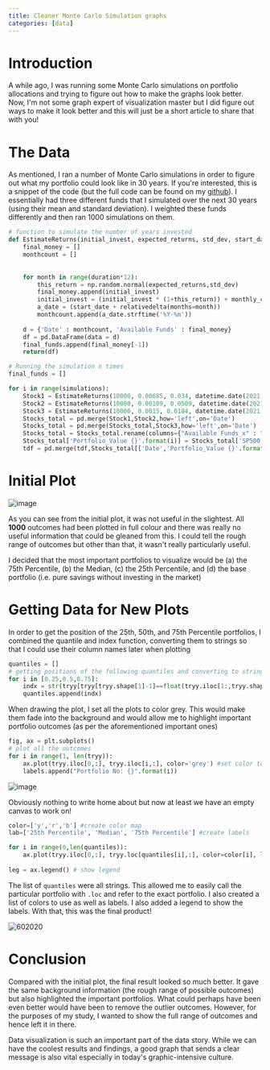 ```yaml
---
title: Cleaner Monte Carlo Simulation graphs
categories: [data]
---
```


# Introduction

A while ago, I was running some Monte Carlo simulations on portfolio allocations and trying to figure out how to make the graphs look better. Now, I'm not some graph expert of visualization master but I did figure out ways to make it look better and this will just be a short article to share that with you!

# The Data

As mentioned, I ran a number of Monte Carlo simulations in order to figure out what my portfolio could look like in 30 years. If you're interested, this is a snippet of the code (but the full code can be found on my [github](github.com/zachlim98)). I essentially had three different funds that I simulated over the next 30 years (using their mean and standard deviation). I weighted these funds differently and then ran 1000 simulations on them. 

```python
# function to simulate the number of years invested
def EstimateReturns(initial_invest, expected_returns, std_dev, start_date, duration, monthly_con):
    final_money = []
    monthcount = []
        
     
    for month in range(duration*12):
        this_return = np.random.normal(expected_returns,std_dev)
        final_money.append(initial_invest)
        initial_invest = (initial_invest * (1+this_return)) + monthly_con
        a_date = (start_date + relativedelta(months=month))
        monthcount.append(a_date.strftime('%Y-%m'))  
    
    d = {'Date' : monthcount, 'Available Funds' : final_money}
    df = pd.DataFrame(data = d)
    final_funds.append(final_money[-1])
    return(df)

# Running the simulation n times
final_funds = []

for i in range(simulations):
    Stock1 = EstimateReturns(10000, 0.00685, 0.034, datetime.date(2021, 1, 1), test_duration, 1000)
    Stock2 = EstimateReturns(10000, 0.00109, 0.0509, datetime.date(2021, 1, 1), test_duration, 1000)
    Stock3 = EstimateReturns(10000, 0.0015, 0.0184, datetime.date(2021, 1, 1), test_duration, 1000)
    Stocks_total = pd.merge(Stock1,Stock2,how='left',on='Date')
    Stocks_total = pd.merge(Stocks_total,Stock3,how='left',on='Date')
    Stocks_total = Stocks_total.rename(columns={"Available Funds_x" : "SP500", "Available Funds_y" : "STI", "Available Funds" : "EIMI"})
    Stocks_total['Portfolio_Value {}'.format(i)] = Stocks_total['SP500']*weights[0] + Stocks_total['STI']*weights[1] + Stocks_total['EIMI']*weights[2]
    tdf = pd.merge(tdf,Stocks_total[['Date','Portfolio_Value {}'.format(i)]],on='Date', how='left')
```
# Initial Plot

![image](https://user-images.githubusercontent.com/68678549/98444045-6aeac780-214a-11eb-820f-f2b8ef61b925.png)

As you can see from the initial plot, it was not useful in the slightest. All **1000** outcomes had been plotted in full colour and there was really no useful information that could be gleaned from this. I could tell the rough range of outcomes but other than that, it wasn't really particularly useful. 

I decided that the most important portfolios to visualize would be (a) the 75th Percentile, (b) the Median, (c) the 25th Percentile, and (d) the base portfolio (i.e. pure savings without investing in the market)

# Getting Data for New Plots

In order to get the position of the 25th, 50th, and 75th Percentile portfolios, I combined the quantile and index function, converting them to strings so that I could use their column names later when plotting

```python
quantiles = []
# getting positions of the following quantiles and converting to string
for i in [0.25,0.5,0.75]:
    indx = str(tryy[tryy[tryy.shape[1]-1]==float(tryy.iloc[1:,tryy.shape[1]-1].quantile([i], interpolation = 'higher'))].index.tolist()).strip("[], '")
    quantiles.append(indx)
```

When drawing the plot, I set all the plots to color grey. This would make them fade into the background and would allow me to highlight important portfolio outcomes (as per the aforementioned important ones)

```python
fig, ax = plt.subplots()
# plot all the outcomes
for i in range(1, len(tryy)):
    ax.plot(tryy.iloc[0,:], tryy.iloc[i,:], color='grey') #set color to grey
    labels.append("Portfolio No: {}".format(i))
```

![image](https://user-images.githubusercontent.com/68678549/98444216-67a40b80-214b-11eb-8dc7-f66c39240170.png)

Obviously nothing to write home about but now at least we have an empty canvas to work on!

```python
color=['y','r','b'] #create color map
lab=['25th Percentile', 'Median', '75th Percentile'] #create labels

for i in range(0,len(quantiles)): 
    ax.plot(tryy.iloc[0,:], tryy.loc[quantiles[i],:], color=color[i], label=lab[i])
    
leg = ax.legend() # show legend
```

The list of `quantiles` were all strings. This allowed me to easily call the particular portfolio with `.loc` and refer to the exact portfolio. I also created a list of colors to use as well as labels. I also added a legend to show the labels. With that, this was the final product!

![602020](https://user-images.githubusercontent.com/68678549/98444290-c8334880-214b-11eb-9350-425f8b4f9f60.png)

# Conclusion

Compared with the initial plot, the final result looked so much better. It gave the same background information (the rough range of possible outcomes) but also highlighted the important portfolios. What could perhaps have been even better would have been to remove the outlier outcomes. However, for the purposes of my study, I wanted to show the full range of outcomes and hence left it in there. 

Data visualization is such an important part of the data story. While we can have the coolest results and findings, a good graph that sends a clear message is also vital especially in today's graphic-intensive culture. 

